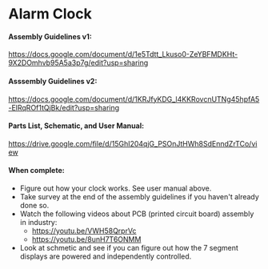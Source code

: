 # Alarm Clock
#### Assembly Guidelines v1:

https://docs.google.com/document/d/1e5Tdtt_Lkuso0-ZeYBFMDKHt-9X2DOmhvb95A5a3p7g/edit?usp=sharing

#### Asssembly Guidelines v2:

https://docs.google.com/document/d/1KRJfyKDG_l4KKRovcnUTNg45hpfA5-ElRqROf1tQjBk/edit?usp=sharing

#### Parts List, Schematic, and User Manual:

https://drive.google.com/file/d/15GhI204qjG_PSOnJtHWh8SdEnndZrTCo/view

#### When complete:
- Figure out how your clock works.  See user manual above.
- Take survey at the end of the assembly guidelines if you haven't already done so.
- Watch the following videos about PCB (printed circuit board) assembly in industry:
  - https://youtu.be/VWH58QrprVc
  - https://youtu.be/8unH7T6ONMM
- Look at schmetic and see if you can figure out how the 7 segment displays are powered and independently controlled.
  
